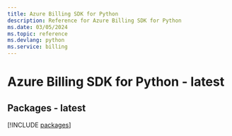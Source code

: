 ```yaml
---
title: Azure Billing SDK for Python
description: Reference for Azure Billing SDK for Python
ms.date: 03/05/2024
ms.topic: reference
ms.devlang: python
ms.service: billing
---
```

# Azure Billing SDK for Python - latest
## Packages - latest
[!INCLUDE [packages](billing-index.md)]